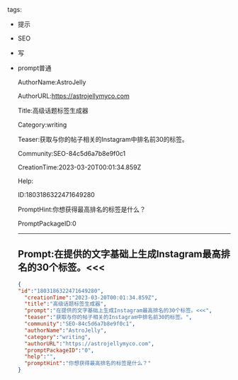   tags: 
- 提示
- SEO
- 写
- prompt普通

  AuthorName:AstroJelly

  AuthorURL:https://astrojellymyco.com

  Title:高级话题标签生成器

  Category:writing

  Teaser:获取与你的帖子相关的Instagram中排名前30的标签。

  Community:SEO-84c5d6a7b8e9f0c1

  CreationTime:2023-03-20T00:01:34.859Z

  Help:

  ID:1803186322471649280

  PromptHint:你想获得最高排名的标签是什么？

  PromptPackageID:0

  ---

  ## Prompt:在提供的文字基础上生成Instagram最高排名的30个标签。<<<

  ```json
  {
  "id":"1803186322471649280",
    "creationTime":"2023-03-20T00:01:34.859Z",
    "title":"高级话题标签生成器",
    "prompt":"在提供的文字基础上生成Instagram最高排名的30个标签。<<<",
    "teaser":"获取与你的帖子相关的Instagram中排名前30的标签。",
    "community":"SEO-84c5d6a7b8e9f0c1",
    "authorName":"AstroJelly",
    "category":"writing",
    "authorURL":"https://astrojellymyco.com",
    "promptPackageID":"0",
    "help":"",
    "promptHint":"你想获得最高排名的标签是什么？"
  }
  ```
